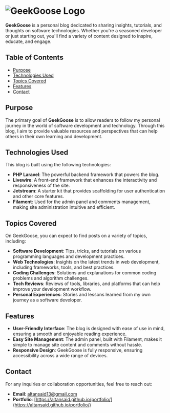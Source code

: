 # ![GeekGoose Logo](/public/storage/logo/logo.png)

**GeekGoose** is a personal blog dedicated to sharing insights, tutorials, and thoughts on software technologies. Whether you're a seasoned developer or just starting out, you'll find a variety of content designed to inspire, educate, and engage.

## Table of Contents

- [Purpose](#purpose)
- [Technologies Used](#technologies-used)
- [Topics Covered](#topics-covered)
- [Features](#features)
- [Contact](#contact)

## Purpose

The primary goal of **GeekGoose** is to allow readers to follow my personal journey in the world of software development and technology. Through this blog, I aim to provide valuable resources and perspectives that can help others in their own learning and development.

## Technologies Used

This blog is built using the following technologies:

- **PHP Laravel**: The powerful backend framework that powers the blog.
- **Livewire**: A front-end framework that enhances the interactivity and responsiveness of the site.
- **Jetstream**: A starter kit that provides scaffolding for user authentication and other core features.
- **Filament**: Used for the admin panel and comments management, making site administration intuitive and efficient.

## Topics Covered

On GeekGoose, you can expect to find posts on a variety of topics, including:

- **Software Development**: Tips, tricks, and tutorials on various programming languages and development practices.
- **Web Technologies**: Insights on the latest trends in web development, including frameworks, tools, and best practices.
- **Coding Challenges**: Solutions and explanations for common coding problems and algorithm challenges.
- **Tech Reviews**: Reviews of tools, libraries, and platforms that can help improve your development workflow.
- **Personal Experiences**: Stories and lessons learned from my own journey as a software developer.

## Features

- **User-Friendly Interface**: The blog is designed with ease of use in mind, ensuring a smooth and enjoyable reading experience.
- **Easy Site Management**: The admin panel, built with Filament, makes it simple to manage site content and comments without hassle.
- **Responsive Design**: GeekGoose is fully responsive, ensuring accessibility across a wide range of devices.

## Contact

For any inquiries or collaboration opportunities, feel free to reach out:

- **Email**: [altansaid13@gmail.com](mailto:altansaid13@gmail.com)
- **Portfolio**: [https://altansaid.github.io/portfolio/](https://altansaid.github.io/portfolio/)
